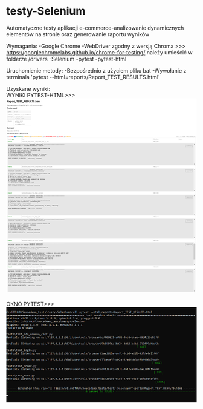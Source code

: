 # testy-Selenium
Automatyczne testy aplikacji e-commerce-analizowanie dynamicznych elementów na stronie oraz generowanie raportu wyników

Wymagania:
-Google Chrome
-WebDriver zgodny z wersją Chroma >>> https://googlechromelabs.github.io/chrome-for-testing/ należy umieścić w folderze /drivers
-Selenium
-pytest
-pytest-html



Uruchomienie metody:
-Bezpośrednio z użyciem pliku bat 
-Wywołanie z terminala 'pytest --html=reports/Report_TEST_RESULTS.html'


Uzyskane wyniki:
<br> 
WYNIKI PYTEST-HTML>>>
<br> 
![Rezultaty testów z pytest-html](Images/Report_TEST_RESULTS.png)
<br>  
OKNO PYTEST>>>
<br> 
![Okno pytest](Images/Tests_Running.png)
